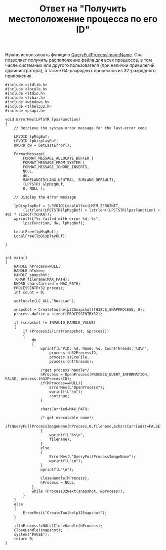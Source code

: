 ﻿---
title: "Ответ на \"Получить местоположение процесса по его ID\""
se.owner.user_id: 240512
se.owner.display_name: "MSDN.WhiteKnight"
se.owner.link: "https://ru.stackoverflow.com/users/240512/msdn-whiteknight"
se.answer_id: 774866
se.question_id: 654400
se.post_type: answer
se.is_accepted: False
---
<p>Нужно использовать функцию <a href="https://msdn.microsoft.com/en-us/library/windows/desktop/ms684919(v=vs.85).aspx" rel="nofollow noreferrer">QueryFullProcessImageName</a>. Она позволяет получить расположение файла для всех процессов, в том числе системных или другого пользователя (при наличии привилегий администратора), а также 64-разрядных процессов из 32-разрядного приложения. </p>

<pre><code>#include &lt;stdlib.h&gt;
#include &lt;locale.h&gt;
#include &lt;stdio.h&gt;
#include &lt;tchar.h&gt;
#include &lt;windows.h&gt;
#include &lt;tlhelp32.h&gt;
#include &lt;psapi.h&gt;    

void ErrorMes(LPTSTR lpszFunction) 
{ 
    // Retrieve the system error message for the last-error code

    LPVOID lpMsgBuf;
    LPVOID lpDisplayBuf;
    DWORD dw = GetLastError(); 

    FormatMessage(
        FORMAT_MESSAGE_ALLOCATE_BUFFER | 
        FORMAT_MESSAGE_FROM_SYSTEM |
        FORMAT_MESSAGE_IGNORE_INSERTS,
        NULL,
        dw,
        MAKELANGID(LANG_NEUTRAL, SUBLANG_DEFAULT),
        (LPTSTR) &amp;lpMsgBuf,
        0, NULL );

    // Display the error message 

    lpDisplayBuf = (LPVOID)LocalAlloc(LMEM_ZEROINIT, 
        (lstrlen((LPCTSTR)lpMsgBuf) + lstrlen((LPCTSTR)lpszFunction) + 40) * sizeof(TCHAR)); 
    wprintf(L"%s failed with error %d: %s", 
        lpszFunction, dw, lpMsgBuf);     

    LocalFree(lpMsgBuf);
    LocalFree(lpDisplayBuf);

}


int main()
{
    HANDLE hProcess=NULL;
    HANDLE hToken;
    HANDLE snapshot;
    TCHAR filename[MAX_PATH];
    DWORD charsCarried = MAX_PATH;
    PROCESSENTRY32 process;
    int count = 0;

    setlocale(LC_ALL,"Russian");

    snapshot = CreateToolhelp32Snapshot(TH32CS_SNAPPROCESS, 0);
    process.dwSize = sizeof(PROCESSENTRY32);

    if (snapshot != INVALID_HANDLE_VALUE)
    {
        if (Process32First(snapshot, &amp;process))
        {
            do
            {
                wprintf(L"PID: %d, Name: %s, CountThreads: %d\n",                    
                    process.th32ProcessID,
                    process.szExeFile,
                    process.cntThreads);                                

                /*get process handle*/
                hProcess = OpenProcess(PROCESS_QUERY_INFORMATION, FALSE, process.th32ProcessID);
                if(hProcess==NULL){
                    ErrorMes(L"OpenProcess");
                    wprintf(L"\n");
                    continue;
                }

                charsCarried=MAX_PATH;

                /* get executable name*/
                if(QueryFullProcessImageName(hProcess,0,filename,&amp;charsCarried)!=FALSE)
                {
                    wprintf(L"%s\n",                    
                    filename);
                }
                else
                {
                    ErrorMes(L"QueryFullProcessImageName");
                    wprintf(L"\n");
                }
                wprintf(L"\n");

                CloseHandle(hProcess);  
                hProcess = NULL;
            } 
            while (Process32Next(snapshot, &amp;process));
        }
    }
    else
    {
        ErrorMes(L"CreateToolhelp32Snapshot");
    }

    if(hProcess!=NULL)CloseHandle(hProcess);
    CloseHandle(snapshot);
    system("PAUSE");
    return 0;
}
</code></pre>
